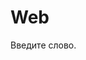 # Web
<!DOCTYPE html>
<html>
<head>
  <meta charset="UTF-8">
  <title>1</title>
</head>
<body>
  Введите слово.<br>
  <script>
    var where = window.prompt('Куда заглянем сегодня?');
    switch (where) {
      case 'ВКонтакте':
      window.location = 'http://www.vk.com';
      break;
      case 'Одноклассники':
      window.location = 'http://www.ok.ru';
      break;
      case 'Фейсбук':
      window.location = 'http://www.facebook.com';
      break;
      case 'Инстаграм':
      window.location = 'http://www.instagram.com';
      break;
      case 'Твиттер':
      window.location = 'http://www.twitter.com';
      break;
      default:
      window.location = 'http://www.exam.by';
    }
  </script>
</body>
</html>
